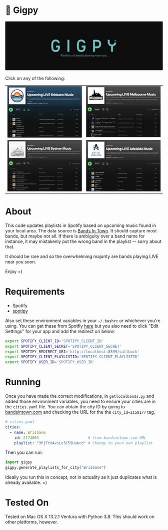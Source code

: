 🎵 Gigpy
=================

![Gigpy](screenshots/banner.png "Gigpy")

Click on any of the following:

<table>
  <tr>
    <td><a href="https://open.spotify.com/playlist/3PjTtXAvsLe3C59USzfkni?si=54a5eb05b5d84d99"><img src="screenshots/playlist_brisbane.png" style="width:100%"></a></td>
    <td><a href="https://open.spotify.com/playlist/4ctDUQ505YnGNoj21yYpxI?si=54a5eb05b5d84d99"><img src="screenshots/playlist_melbourne.png" style="width:100%"></a></td>
  </tr>
  <tr>
    <td><a href="https://open.spotify.com/playlist/1Shh4ljWPQrcsvpTKtppm5?si=54a5eb05b5d84d99"><img src="screenshots/playlist_sydney.png" style="width:100%"></a></td>
    <td><a href="https://open.spotify.com/playlist/5FsF0m0y3J8DT9t5APliQH?si=54a5eb05b5d84d99"><img src="screenshots/playlist_adelaide.png" style="width:100%"></a></td>
  </tr>
</table>

About
=====

This code updates playlists in Spotify based on upcoming music found in your local area.
The data source is [Bands In Town](https://www.bandsintown.com/). It should capture most bands, but maybe not all. If there is ambiguity over a band name for instance, it may mistakenly put the wrong band in the playlist -- sorry about that.

It should be rare and so the overwhelming majority are bands playing LIVE near you soon.

Enjoy =)

Requirements
============
* Spotify
* [spotipy](https://spotipy.readthedocs.io/en/2.22.1/)

Also set these environment variables in your `~/.bashrc` or whichever you're using. You can get these from Spotfiy [here](https://developer.spotify.com/dashboard/applications) but you also need to click "Edit Settings" for your app and add the redirect uri below:

```bash
export SPOTIFY_CLIENT_ID='SPOTIPY_CLIENT_ID'
export SPOTIFY_CLIENT_SECRET='SPOTIPY_CLIENT_SECRET'
export SPOTIFY_REDIRECT_URI='http://localhost:8899/callback'
export SPOTIFY_CLIENT_PLAYLISTID='SPOTIFY_CLIENT_PLAYLISTID'
export SPOTIFY_USER_ID='SPOTIFY_USER_ID'
```

Running
======

Once you have made the correct modifications, in `getlocalbands.py` and added those environment variables, you need to ensure your cities are in the `cities.yaml` file. You can obtain the city ID by going to [bandsintown.com](https://www.bandsintown.com/this-week/genre/all-genres) and checking the URL for the the `city_id=2158177` tag.

```yaml
# cities.yaml
cities:
  - name: Brisbane
    id: 2174003                      # from bandsintown.com URL
    playlist: "3PjTtXAvsLe3C59Uabcd" # change to your own playlist
```

Then you can run:

```Python
import gigpy
gigpy.generate_playlists_for_city("Brisbane")
```

Ideally you run this in concept, not in actuality as it just duplicates what is already available. =)

Tested On
=========
Tested on Mac OS X 13.2.1 Ventura with Python 3.8. This should work on other
platforms, however.

